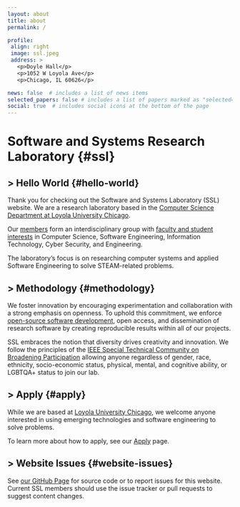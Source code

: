 ```yaml
---
layout: about
title: about
permalink: /

profile:
 align: right
 image: ssl.jpeg
 address: >
   <p>Doyle Hall</p>
   <p>1052 W Loyola Ave</p>
   <p>Chicago, IL 60626</p>

news: false  # includes a list of news items
selected_papers: false # includes a list of papers marked as "selected={true}"
social: true  # includes social icons at the bottom of the page
---
```

<!-- Markdown Syntax: https://www.markdownguide.org/ -->
<!-- TODO: Convert the old rst files into Markdown -->

# Software and Systems Research Laboratory {#ssl}

## > Hello World {#hello-world}

Thank you for checking out the Software and Systems Laboratory (SSL) website. We are a research laboratory based in the [Computer Science Department at Loyola University Chicago](https://www.luc.edu/cs).

Our [members]() form an interdisciplinary group with [faculty and student interests]() in Computer Science, Software Engineering, Information Technology, Cyber Security, and Engineering.

The laboratory’s focus is on researching computer systems and applied Software Engineering to solve STEAM-related problems.

## > Methodology {#methodology}

We foster innovation by encouraging experimentation and collaboration with a strong emphasis on openness. To uphold this commitment, we enforce [open-source software development](https://github.com/SoftwareSystemsLaboratory), open access, and dissemination of research software by creating reproducible results within all of our projects.

SSL embraces the notion that diversity drives creativity and innovation. We follow the principles of the [IEEE Special Technical Community on Broadening Participation](http://stcbp.org/) allowing anyone regardless of gender, race, ethnicity, socio-economic status, physical, mental, and cognitive ability, or LGBTQA+ status to join our lab.

## > Apply {#apply}

While we are based at [Loyola University Chicago](https://www.luc.edu/), we welcome anyone interested in using emerging technologies and software engineering to solve problems.

To learn more about how to apply, see our [Apply]() page.

## > Website Issues {#website-issues}

See [our GitHub Page](https://github.com/LoyolaChicagoCS/ssl2) for source code or to report issues for this website. Current SSL members should use the issue tracker or pull requests to suggest content changes.

<!-- TODO: Create other formats of the website and host them on GitHub releases -->
<!-- ## > Other Formats {#other-formats}

This site is also available in printable PDF or eBook formats. -->
